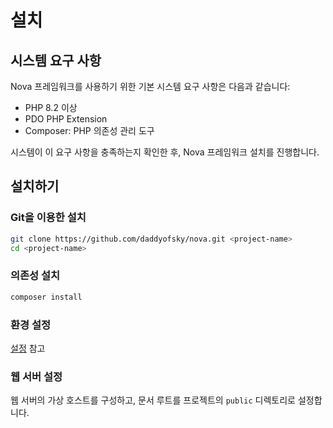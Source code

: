 # 설치

## 시스템 요구 사항

Nova 프레임워크를 사용하기 위한 기본 시스템 요구 사항은 다음과 같습니다:

- PHP 8.2 이상
- PDO PHP Extension
- Composer: PHP 의존성 관리 도구

시스템이 이 요구 사항을 충족하는지 확인한 후, Nova 프레임워크 설치를 진행합니다.

## 설치하기

### Git을 이용한 설치

  ```bash
  git clone https://github.com/daddyofsky/nova.git <project-name>
  cd <project-name>
  ```

### 의존성 설치

  ```bash
  composer install
  ```

### 환경 설정

[설정](config.md) 참고

### 웹 서버 설정

웹 서버의 가상 호스트를 구성하고, 문서 루트를 프로젝트의 `public` 디렉토리로 설정합니다.
